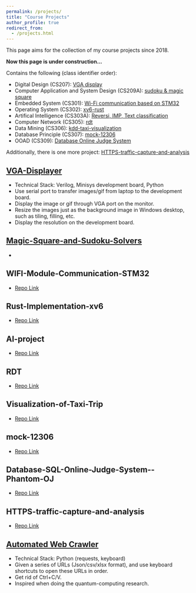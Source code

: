 ```yaml
---
permalink: /projects/
title: "Course Projects"
author_profile: true
redirect_from:
  - /projects.html
---
```


This page aims for the collection of my course projects since 2018.

**Now this page is under construction...**

Contains the following (class identifier order):

- Digital Design (CS207): [VGA display](#VGA-Displayer)
- Computer Application and System Design (CS209A): [sudoku & magic square](#Magic-Square-and-Sudoku-Solvers)
- Embedded System (CS301): [Wi-Fi communication based on STM32](#WIFI-Module-Communication-STM32)
- Operating System (CS302): [xv6-rust](#Rust-Implementation-xv6)
- Artifical Intelligence (CS303A): [Reversi, IMP, Text classification](#AI-project)
- Computer Network (CS305): [rdt](#RDT)
- Data Mining (CS306): [kdd-taxi-visualization](#Visualization-of-Taxi-Trip)
- Database Principle (CS307): [mock-12306](#mock-12306)
- OOAD (CS309): [Database Online Judge System](#Database-SQL-Online-Judge-System--Phantom-OJ)

Additionally, there is one more project: [HTTPS-traffic-capture-and-analysis](#HTTPS-traffic-capture-and-analysis)

## [VGA-Displayer](https://github.com/assign-D-D/simple_VGA)

- Technical Stack: Verilog, Minisys development board, Python
- Use serial port to transfer images/gif from laptop to the development board.
- Display the image or gif through VGA port on the monitor.
- Resize the images just as the background image in Windows desktop, such as tiling, filling, etc.
- Display the resolution on the development board.


## [Magic-Square-and-Sudoku-Solvers](https://github.com/quantum-square)

- 

## WIFI-Module-Communication-STM32

- [Repo Link](https://github.com/CS301-sustech-zmfl/wifi-communication)

## Rust-Implementation-xv6

- [Repo Link](https://github.com/CS301-sustech-zmfl/xv6-rust)

## AI-project

- [Repo Link](https://github.com/lethal233/CS303A-projects)

## RDT

- [Repo Link](https://github.com/zero-day-rdt/RDT)

## Visualization-of-Taxi-Trip

- [Repo Link](https://github.com/kdd-taxi-visualization)

## mock-12306

- [Repo Link](https://github.com/Select-60321/select-60321)

## Database-SQL-Online-Judge-System--Phantom-OJ

- [Repo Link](https://github.com/Phantom-OJ)

## HTTPS-traffic-capture-and-analysis

- [Repo Link](https://github.com/mitmproxy-https-analysis/session_capture)

## [Automated Web Crawler](https://github.com/lethal233/subtle-utils)

- Technical Stack: Python (requests, keyboard)
- Given a series of URLs (Json/csv/xlsx format), and use keyboard shortcuts to open these URLs in order.
- Get rid of Ctrl+C/V.
- Inspired when doing the quantum-computing research.